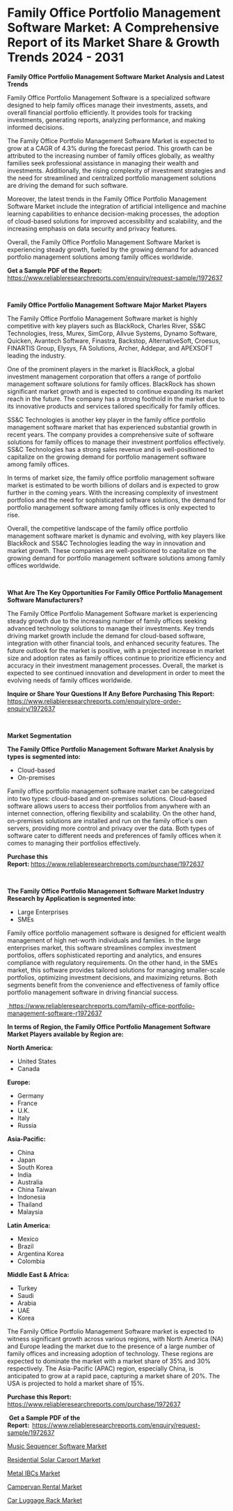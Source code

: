 <p><h1>Family Office Portfolio Management Software Market: A Comprehensive Report of its Market Share & Growth Trends 2024 - 2031</h1></p><p><strong>Family Office Portfolio Management Software Market Analysis and Latest Trends</strong></p>
<p><p>Family Office Portfolio Management Software is a specialized software designed to help family offices manage their investments, assets, and overall financial portfolio efficiently. It provides tools for tracking investments, generating reports, analyzing performance, and making informed decisions.</p><p>The Family Office Portfolio Management Software Market is expected to grow at a CAGR of 4.3% during the forecast period. This growth can be attributed to the increasing number of family offices globally, as wealthy families seek professional assistance in managing their wealth and investments. Additionally, the rising complexity of investment strategies and the need for streamlined and centralized portfolio management solutions are driving the demand for such software.</p><p>Moreover, the latest trends in the Family Office Portfolio Management Software Market include the integration of artificial intelligence and machine learning capabilities to enhance decision-making processes, the adoption of cloud-based solutions for improved accessibility and scalability, and the increasing emphasis on data security and privacy features.</p><p>Overall, the Family Office Portfolio Management Software Market is experiencing steady growth, fueled by the growing demand for advanced portfolio management solutions among family offices worldwide.</p></p>
<p><strong>Get a Sample PDF of the Report:&nbsp;</strong> <a href="https://www.reliableresearchreports.com/enquiry/request-sample/1972637">https://www.reliableresearchreports.com/enquiry/request-sample/1972637</a></p>
<p>&nbsp;</p>
<p><strong>Family Office Portfolio Management Software Major Market Players</strong></p>
<p><p>The Family Office Portfolio Management Software market is highly competitive with key players such as BlackRock, Charles River, SS&C Technologies, Iress, Murex, SimCorp, Allvue Systems, Dynamo Software, Quicken, Avantech Software, Finastra, Backstop, AlternativeSoft, Croesus, FINARTIS Group, Elysys, FA Solutions, Archer, Addepar, and APEXSOFT leading the industry.</p><p>One of the prominent players in the market is BlackRock, a global investment management corporation that offers a range of portfolio management software solutions for family offices. BlackRock has shown significant market growth and is expected to continue expanding its market reach in the future. The company has a strong foothold in the market due to its innovative products and services tailored specifically for family offices.</p><p>SS&C Technologies is another key player in the family office portfolio management software market that has experienced substantial growth in recent years. The company provides a comprehensive suite of software solutions for family offices to manage their investment portfolios effectively. SS&C Technologies has a strong sales revenue and is well-positioned to capitalize on the growing demand for portfolio management software among family offices.</p><p>In terms of market size, the family office portfolio management software market is estimated to be worth billions of dollars and is expected to grow further in the coming years. With the increasing complexity of investment portfolios and the need for sophisticated software solutions, the demand for portfolio management software among family offices is only expected to rise.</p><p>Overall, the competitive landscape of the family office portfolio management software market is dynamic and evolving, with key players like BlackRock and SS&C Technologies leading the way in innovation and market growth. These companies are well-positioned to capitalize on the growing demand for portfolio management software solutions among family offices worldwide.</p></p>
<p>&nbsp;</p>
<p><strong>What Are The Key Opportunities For Family Office Portfolio Management Software Manufacturers?</strong></p>
<p><p>The Family Office Portfolio Management Software market is experiencing steady growth due to the increasing number of family offices seeking advanced technology solutions to manage their investments. Key trends driving market growth include the demand for cloud-based software, integration with other financial tools, and enhanced security features. The future outlook for the market is positive, with a projected increase in market size and adoption rates as family offices continue to prioritize efficiency and accuracy in their investment management processes. Overall, the market is expected to see continued innovation and development in order to meet the evolving needs of family offices worldwide.</p></p>
<p><strong>Inquire or Share Your Questions If Any Before Purchasing This Report:</strong> <a href="https://www.reliableresearchreports.com/enquiry/pre-order-enquiry/1972637">https://www.reliableresearchreports.com/enquiry/pre-order-enquiry/1972637</a></p>
<p>&nbsp;</p>
<p><strong>Market Segmentation</strong></p>
<p><strong>The Family Office Portfolio Management Software Market Analysis by types is segmented into:</strong></p>
<p><ul><li>Cloud-based</li><li>On-premises</li></ul></p>
<p><p>Family office portfolio management software market can be categorized into two types: cloud-based and on-premises solutions. Cloud-based software allows users to access their portfolios from anywhere with an internet connection, offering flexibility and scalability. On the other hand, on-premises solutions are installed and run on the family office's own servers, providing more control and privacy over the data. Both types of software cater to different needs and preferences of family offices when it comes to managing their portfolios effectively.</p></p>
<p><strong>Purchase this Report:&nbsp;</strong><a href="https://www.reliableresearchreports.com/purchase/1972637">https://www.reliableresearchreports.com/purchase/1972637</a></p>
<p>&nbsp;</p>
<p><strong>The Family Office Portfolio Management Software Market Industry Research by Application is segmented into:</strong></p>
<p><ul><li>Large Enterprises</li><li>SMEs</li></ul></p>
<p><p>Family office portfolio management software is designed for efficient wealth management of high net-worth individuals and families. In the large enterprises market, this software streamlines complex investment portfolios, offers sophisticated reporting and analytics, and ensures compliance with regulatory requirements. On the other hand, in the SMEs market, this software provides tailored solutions for managing smaller-scale portfolios, optimizing investment decisions, and maximizing returns. Both segments benefit from the convenience and effectiveness of family office portfolio management software in driving financial success.</p></p>
<p><a href="https://www.reliableresearchreports.com/family-office-portfolio-management-software-r1972637">&nbsp;https://www.reliableresearchreports.com/family-office-portfolio-management-software-r1972637</a></p>
<p><strong>In terms of Region, the Family Office Portfolio Management Software Market Players available by Region are:</strong></p>
<p>
    <p> <strong> North America: </strong>
        <ul>
            <li>United States</li>
            <li>Canada</li>
        </ul>
        </p> 
    <p> <strong> Europe: </strong>
        <ul>
            <li>Germany</li>
            <li>France</li>
            <li>U.K.</li>
            <li>Italy</li>
            <li>Russia</li>
        </ul>
        </p> 
    <p> <strong> Asia-Pacific: </strong>
        <ul>
            <li>China</li>
            <li>Japan</li>
            <li>South Korea</li>
            <li>India</li>
            <li>Australia</li>
            <li>China Taiwan</li>
            <li>Indonesia</li>
            <li>Thailand</li>
            <li>Malaysia</li>
        </ul>
        </p> 
    <p> <strong> Latin America: </strong>
        <ul>
            <li>Mexico</li>
            <li>Brazil</li>
            <li>Argentina Korea</li>
            <li>Colombia</li>
        </ul>
        </p> 
    <p> <strong> Middle East & Africa: </strong>
        <ul>
            <li>Turkey</li>
            <li>Saudi</li>
            <li>Arabia</li>
            <li>UAE</li>
            <li>Korea</li>
        </ul>
    </p>
    </p>
<p><p>The Family Office Portfolio Management Software market is expected to witness significant growth across various regions, with North America (NA) and Europe leading the market due to the presence of a large number of family offices and increasing adoption of technology. These regions are expected to dominate the market with a market share of 35% and 30% respectively. The Asia-Pacific (APAC) region, especially China, is anticipated to grow at a rapid pace, capturing a market share of 20%. The USA is projected to hold a market share of 15%.</p></p>
<p><strong>Purchase this Report: </strong><a href="https://www.reliableresearchreports.com/purchase/1972637">https://www.reliableresearchreports.com/purchase/1972637</a></p>
<p>&nbsp;<strong>Get a Sample PDF of the Report:&nbsp;&nbsp;</strong><a href="https://www.reliableresearchreports.com/enquiry/request-sample/1972637">https://www.reliableresearchreports.com/enquiry/request-sample/1972637</a></p>
<p><strong></strong></p>
<p><p><a href="https://github.com/ranaacryptoaddmin/Market-Research-Report-List-1/blob/main/music-sequencer-software-market.md">Music Sequencer Software Market</a></p><p><a href="https://www.linkedin.com/pulse/comprehensive-analysis-global-residential-solar-carport-market-uazhc">Residential Solar Carport Market</a></p><p><a href="https://issuu.com/reportprime-2/docs/metal-ibcs-market-size-2030.pptx">Metal IBCs Market</a></p><p><a href="https://github.com/RoccoManning/Market-Research-Report-List-6/blob/main/campervan-rental-market.md">Campervan Rental Market</a></p><p><a href="https://www.linkedin.com/pulse/car-luggage-rack-market-emerging-trends-future-prospects-oot8c">Car Luggage Rack Market</a></p></p>